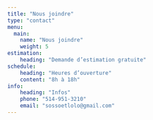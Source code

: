 ```yaml
---
title: "Nous joindre"
type: "contact"
menu:
  main:
    name: "Nous joindre"
    weight: 5
estimation:
    heading: "Demande d’estimation gratuite"
schedule:
    heading: "Heures d’ouverture"
    content: "8h à 18h"
info:
    heading: "Infos"
    phone: "514-951-3210"
    email: "sossoetlolo@gmail.com"
---
```


